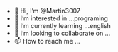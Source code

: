 - 👋 Hi, I’m @Martin3007
- 👀 I’m interested in ...programing
- 🌱 I’m currently learning ...english
- 💞️ I’m looking to collaborate on ...
- 📫 How to reach me ...

<!---
Martin3007/Martin3007 is a ✨ special ✨ repository because its `README.md` (this file) appears on your GitHub profile.
You can click the Preview link to take a look at your changes.
--->
